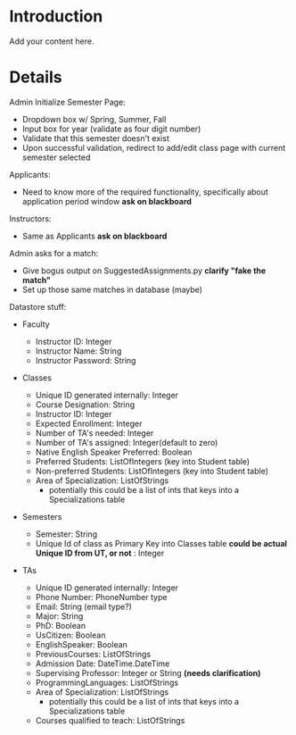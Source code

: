 # Introduction #

Add your content here.


# Details #

Admin Initialize Semester Page:
  * Dropdown box w/ Spring, Summer, Fall
  * Input box for year (validate as four digit number)
  * Validate that this semester doesn't exist
  * Upon successful validation, redirect to add/edit class page with current semester selected

Applicants:
  * Need to know more of the required functionality, specifically about application period window **ask on blackboard**

Instructors:
  * Same as Applicants **ask on blackboard**

Admin asks for a match:
  * Give bogus output on SuggestedAssignments.py **clarify "fake the match"**
  * Set up those same matches in database (maybe)

Datastore stuff:
  * Faculty
    * Instructor ID: Integer
    * Instructor Name: String
    * Instructor Password: String

  * Classes
    * Unique ID generated internally: Integer
    * Course Designation: String
    * Instructor ID: Integer
    * Expected Enrollment: Integer
    * Number of TA's needed: Integer
    * Number of TA's assigned: Integer(default to zero)
    * Native English Speaker Preferred: Boolean
    * Preferred Students: ListOfIntegers (key into Student table)
    * Non-preferred Students: ListOfIntegers (key into Student table)
    * Area of Specialization: ListOfStrings
      * potentially this could be a list of ints that keys into a Specializations table

  * Semesters
    * Semester: String
    * Unique Id of class as Primary Key into Classes table **could be actual Unique ID from UT, or not** : Integer

  * TAs
    * Unique ID generated internally: Integer
    * Phone Number: PhoneNumber type
    * Email: String (email type?)
    * Major: String
    * PhD: Boolean
    * UsCitizen: Boolean
    * EnglishSpeaker: Boolean
    * PreviousCourses: ListOfStrings
    * Admission Date: DateTime.DateTime
    * Supervising Professor: Integer or String **(needs clarification)**
    * ProgrammingLanguages: ListOfStrings
    * Area of Specialization: ListOfStrings
      * potentially this could be a list of ints that keys into a Specializations table
    * Courses qualified to teach: ListOfStrings